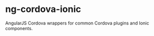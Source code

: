 ng-cordova-ionic
================

AngularJS Cordova wrappers for common Cordova plugins and Ionic components.

